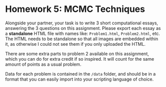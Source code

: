 # Homework 5: MCMC Techniques

Alongside your partner, your task is to write 3 short computational essays, answering the 3 questions on this assignment. Please export each essay as a **standalone** HTML file with names like: `Problem1.html`, `Problem2.html`, etc. The HTML needs to be standalone so that all images are embedded within it, as otherwise I could not see them if you only uploaded the HTML.

There are some extra parts to problem 2 available on this assignment, which you can do for extra credit if so inspired. It will count for the same amount of points as a usual problem.

Data for each problem is contained in the `/data` folder, and should be in a format that you can easily import into your scripting language of choice.

